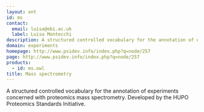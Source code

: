 ```yaml
---
layout: ont
id: ms
contact: 
  email: luisa@ebi.ac.uk
  label: Luisa Montecchi
description: A structured controlled vocabulary for the annotation of experiments concerned with proteomics mass spectrometry. Developed by the HUPO Proteomics Standards Initiative.
domain: experiments
homepage: http://www.psidev.info/index.php?q=node/257
page: http://www.psidev.info/index.php?q=node/257
products: 
  - id: ms.owl
title: Mass spectrometry
---
```


A structured controlled vocabulary for the annotation of experiments concerned with proteomics mass spectrometry. Developed by the HUPO Proteomics Standards Initiative.